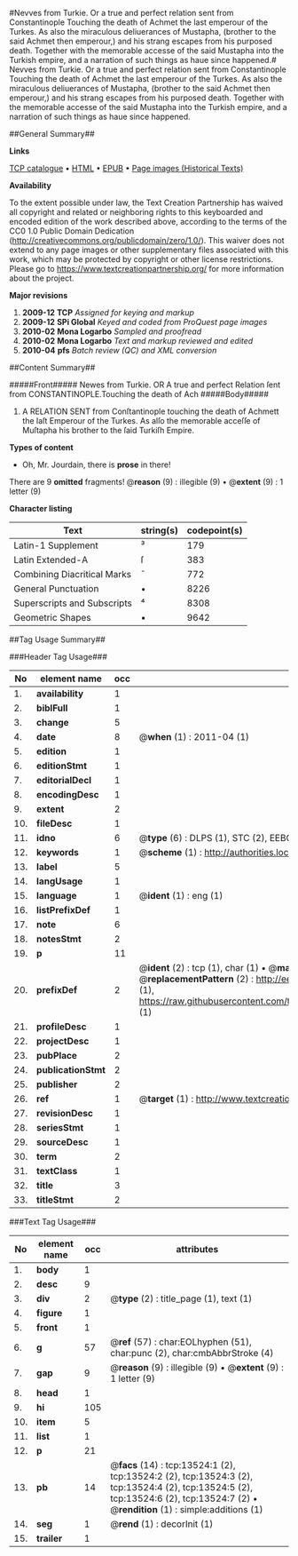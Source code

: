 #Nevves from Turkie. Or a true and perfect relation sent from Constantinople Touching the death of Achmet the last emperour of the Turkes. As also the miraculous deliuerances of Mustapha, (brother to the said Achmet then emperour,) and his strang escapes from his purposed death. Together with the memorable accesse of the said Mustapha into the Turkish empire, and a narration of such things as haue since happened.#
Nevves from Turkie. Or a true and perfect relation sent from Constantinople Touching the death of Achmet the last emperour of the Turkes. As also the miraculous deliuerances of Mustapha, (brother to the said Achmet then emperour,) and his strang escapes from his purposed death. Together with the memorable accesse of the said Mustapha into the Turkish empire, and a narration of such things as haue since happened.

##General Summary##

**Links**

[TCP catalogue](http://www.ota.ox.ac.uk/tcp/)  • 
[HTML](http://tei.it.ox.ac.uk/tcp/Texts-HTML/free/A14/A14026.html)  • 
[EPUB](http://tei.it.ox.ac.uk/tcp/Texts-EPUB/free/A14/A14026.epub) • 
[Page images (Historical Texts)](https://historicaltexts.jisc.ac.uk/eebo-99848431e)

**Availability**

To the extent possible under law, the Text Creation Partnership has waived all copyright and related or neighboring rights to this keyboarded and encoded edition of the work described above, according to the terms of the CC0 1.0 Public Domain Dedication (http://creativecommons.org/publicdomain/zero/1.0/). This waiver does not extend to any page images or other supplementary files associated with this work, which may be protected by copyright or other license restrictions. Please go to https://www.textcreationpartnership.org/ for more information about the project.

**Major revisions**

1. __2009-12__ __TCP__ *Assigned for keying and markup*
1. __2009-12__ __SPi Global__ *Keyed and coded from ProQuest page images*
1. __2010-02__ __Mona Logarbo__ *Sampled and proofread*
1. __2010-02__ __Mona Logarbo__ *Text and markup reviewed and edited*
1. __2010-04__ __pfs__ *Batch review (QC) and XML conversion*

##Content Summary##

#####Front#####
Newes from Turkie. OR A true and perfect Relation ſent from CONSTANTINOPLE.Touching the death of Ach
#####Body#####

1. A RELATION SENT from Conſtantinople touching the death of Achmett the laſt Emperour of the Turkes. As alſo the memorable acceſſe of Muſtapha his brother to the ſaid Turkiſh Empire.

**Types of content**

  * Oh, Mr. Jourdain, there is **prose** in there!

There are 9 **omitted** fragments! 
 @__reason__ (9) : illegible (9)  •  @__extent__ (9) : 1 letter (9)

**Character listing**


|Text|string(s)|codepoint(s)|
|---|---|---|
|Latin-1 Supplement|³|179|
|Latin Extended-A|ſ|383|
|Combining             Diacritical Marks|̄|772|
|General Punctuation|•|8226|
|Superscripts             and Subscripts|⁴|8308|
|Geometric Shapes|▪|9642|

##Tag Usage Summary##

###Header Tag Usage###

|No|element name|occ|attributes|
|---|---|---|---|
|1.|__availability__|1||
|2.|__biblFull__|1||
|3.|__change__|5||
|4.|__date__|8| @__when__ (1) : 2011-04 (1)|
|5.|__edition__|1||
|6.|__editionStmt__|1||
|7.|__editorialDecl__|1||
|8.|__encodingDesc__|1||
|9.|__extent__|2||
|10.|__fileDesc__|1||
|11.|__idno__|6| @__type__ (6) : DLPS (1), STC (2), EEBO-CITATION (1), PROQUEST (1), VID (1)|
|12.|__keywords__|1| @__scheme__ (1) : http://authorities.loc.gov/ (1)|
|13.|__label__|5||
|14.|__langUsage__|1||
|15.|__language__|1| @__ident__ (1) : eng (1)|
|16.|__listPrefixDef__|1||
|17.|__note__|6||
|18.|__notesStmt__|2||
|19.|__p__|11||
|20.|__prefixDef__|2| @__ident__ (2) : tcp (1), char (1)  •  @__matchPattern__ (2) : ([0-9\-]+):([0-9IVX]+) (1), (.+) (1)  •  @__replacementPattern__ (2) : http://eebo.chadwyck.com/downloadtiff?vid=$1&page=$2 (1), https://raw.githubusercontent.com/textcreationpartnership/Texts/master/tcpchars.xml#$1 (1)|
|21.|__profileDesc__|1||
|22.|__projectDesc__|1||
|23.|__pubPlace__|2||
|24.|__publicationStmt__|2||
|25.|__publisher__|2||
|26.|__ref__|1| @__target__ (1) : http://www.textcreationpartnership.org/docs/. (1)|
|27.|__revisionDesc__|1||
|28.|__seriesStmt__|1||
|29.|__sourceDesc__|1||
|30.|__term__|2||
|31.|__textClass__|1||
|32.|__title__|3||
|33.|__titleStmt__|2||


###Text Tag Usage###

|No|element name|occ|attributes|
|---|---|---|---|
|1.|__body__|1||
|2.|__desc__|9||
|3.|__div__|2| @__type__ (2) : title_page (1), text (1)|
|4.|__figure__|1||
|5.|__front__|1||
|6.|__g__|57| @__ref__ (57) : char:EOLhyphen (51), char:punc (2), char:cmbAbbrStroke (4)|
|7.|__gap__|9| @__reason__ (9) : illegible (9)  •  @__extent__ (9) : 1 letter (9)|
|8.|__head__|1||
|9.|__hi__|105||
|10.|__item__|5||
|11.|__list__|1||
|12.|__p__|21||
|13.|__pb__|14| @__facs__ (14) : tcp:13524:1 (2), tcp:13524:2 (2), tcp:13524:3 (2), tcp:13524:4 (2), tcp:13524:5 (2), tcp:13524:6 (2), tcp:13524:7 (2)  •  @__rendition__ (1) : simple:additions (1)|
|14.|__seg__|1| @__rend__ (1) : decorInit (1)|
|15.|__trailer__|1||
